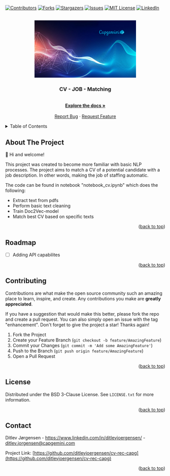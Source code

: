 <!-- Improved compatibility of back to top link: See: https://github.com/othneildrew/Best-README-Template/pull/73 -->
<a name="readme-top"></a>
<!--
*** Thanks for checking out the Best-README-Template. If you have a suggestion
*** that would make this better, please fork the repo and create a pull request
*** or simply open an issue with the tag "enhancement".
*** Don't forget to give the project a star!
*** Thanks again! Now go create something AMAZING! :D
-->



<!-- PROJECT SHIELDS -->
<!--
*** I'm using markdown "reference style" links for readability.
*** Reference links are enclosed in brackets [ ] instead of parentheses ( ).
*** See the bottom of this document for the declaration of the reference variables
*** for contributors-url, forks-url, etc. This is an optional, concise syntax you may use.
*** https://www.markdownguide.org/basic-syntax/#reference-style-links
-->
[![Contributors][contributors-shield]][contributors-url]
[![Forks][forks-shield]][forks-url]
[![Stargazers][stars-shield]][stars-url]
[![Issues][issues-shield]][issues-url]
[![MIT License][license-shield]][license-url]
[![LinkedIn][linkedin-shield]][linkedin-url]



<!-- PROJECT LOGO -->
<br />
<div align="center">
  <a href="https://github.com/ditlevjoergensen/cv-rec-capg">
    <img src="images/8257744.jpg" alt="Logo" width="320" height="180">
  </a>

<h3 align="center">CV - JOB - Matching</h3>

  <p align="center">
    <br />
    <a href="https://github.com/ditlevjoergensen/cv-rec-capg"><strong>Explore the docs »</strong></a>
    <br />
    <br />
    <a href="https://github.com/ditlevjoergensen/cv-rec-capg/issues">Report Bug</a>
    ·
    <a href="https://github.com/ditlevjoergensen/cv-rec-capg/issues">Request Feature</a>
  </p>
</div>



<!-- TABLE OF CONTENTS -->
<details>
  <summary>Table of Contents</summary>
  <ol>
    <li>
      <a href="#about-the-project">About The Project</a>
    </li>
    <li><a href="#roadmap">Roadmap</a></li>
    <li><a href="#contributing">Contributing</a></li>
    <li><a href="#license">License</a></li>
    <li><a href="#contact">Contact</a></li>
    <li><a href="#acknowledgments">Acknowledgments</a></li>
  </ol>
</details>



<!-- ABOUT THE PROJECT -->
## About The Project
👋 Hi and welcome! 

This project was created to become more familiar with basic NLP processes. The project aims to match a CV of a potential candidate with a job description. In other words, making the job of staffing automatic.

The code can be found in notebook "notebook_cv.ipynb" which does the following:
  - Extract text from pdfs
  - Perform basic text cleaning
  - Train Doc2Vec-model
  - Match best CV based on specific texts



<p align="right">(<a href="#readme-top">back to top</a>)</p>







<!-- ROADMAP -->
## Roadmap

- [ ] Adding API capabilites

<p align="right">(<a href="#readme-top">back to top</a>)</p>



<!-- CONTRIBUTING -->
## Contributing

Contributions are what make the open source community such an amazing place to learn, inspire, and create. Any contributions you make are **greatly appreciated**.

If you have a suggestion that would make this better, please fork the repo and create a pull request. You can also simply open an issue with the tag "enhancement".
Don't forget to give the project a star! Thanks again!

1. Fork the Project
2. Create your Feature Branch (`git checkout -b feature/AmazingFeature`)
3. Commit your Changes (`git commit -m 'Add some AmazingFeature'`)
4. Push to the Branch (`git push origin feature/AmazingFeature`)
5. Open a Pull Request

<p align="right">(<a href="#readme-top">back to top</a>)</p>



<!-- LICENSE -->
## License

Distributed under the BSD 3-Clause License. See `LICENSE.txt` for more information.

<p align="right">(<a href="#readme-top">back to top</a>)</p>



<!-- CONTACT -->
## Contact

Ditlev Jørgensen - https://www.linkedin.com/in/ditlevjoergensen/ - ditlev.jorgensen@capgemini.com

Project Link: [https://github.com/ditlevjoergensen/cv-rec-capg](https://github.com/ditlevjoergensen/cv-rec-capg)

<p align="right">(<a href="#readme-top">back to top</a>)</p>





<!-- MARKDOWN LINKS & IMAGES -->
<!-- https://www.markdownguide.org/basic-syntax/#reference-style-links -->
[contributors-shield]: https://img.shields.io/github/contributors/ditlevjoergensen/cv-rec-capg.svg?style=for-the-badge
[contributors-url]: https://github.com/ditlevjoergensen/cv-rec-capg/graphs/contributors
[forks-shield]: https://img.shields.io/github/forks/ditlevjoergensen/cv-rec-capg.svg?style=for-the-badge
[forks-url]: https://github.com/ditlevjoergensen/cv-rec-capg/network/members
[stars-shield]: https://img.shields.io/github/stars/ditlevjoergensen/cv-rec-capg.svg?style=for-the-badge
[stars-url]: https://github.com/ditlevjoergensen/cv-rec-capg/stargazers
[issues-shield]: https://img.shields.io/github/issues/ditlevjoergensen/cv-rec-capg.svg?style=for-the-badge
[issues-url]: https://github.com/ditlevjoergensen/cv-rec-capg/issues
[license-shield]: https://img.shields.io/github/license/ditlevjoergensen/cv-rec-capg.svg?style=for-the-badge
[license-url]: https://github.com/ditlevjoergensen/cv-rec-capg/blob/master/LICENSE.txt
[linkedin-shield]: https://img.shields.io/badge/-LinkedIn-black.svg?style=for-the-badge&logo=linkedin&colorB=555
[linkedin-url]: https://www.linkedin.com/in/ditlevjoergensen/
[product-screenshot]: images/screenshot.png
[Next.js]: https://img.shields.io/badge/next.js-000000?style=for-the-badge&logo=nextdotjs&logoColor=white
[Next-url]: https://nextjs.org/
[React.js]: https://img.shields.io/badge/React-20232A?style=for-the-badge&logo=react&logoColor=61DAFB
[React-url]: https://reactjs.org/
[Vue.js]: https://img.shields.io/badge/Vue.js-35495E?style=for-the-badge&logo=vuedotjs&logoColor=4FC08D
[Vue-url]: https://vuejs.org/
[Angular.io]: https://img.shields.io/badge/Angular-DD0031?style=for-the-badge&logo=angular&logoColor=white
[Angular-url]: https://angular.io/
[Svelte.dev]: https://img.shields.io/badge/Svelte-4A4A55?style=for-the-badge&logo=svelte&logoColor=FF3E00
[Svelte-url]: https://svelte.dev/
[Laravel.com]: https://img.shields.io/badge/Laravel-FF2D20?style=for-the-badge&logo=laravel&logoColor=white
[Laravel-url]: https://laravel.com
[Bootstrap.com]: https://img.shields.io/badge/Bootstrap-563D7C?style=for-the-badge&logo=bootstrap&logoColor=white
[Bootstrap-url]: https://getbootstrap.com
[JQuery.com]: https://img.shields.io/badge/jQuery-0769AD?style=for-the-badge&logo=jquery&logoColor=white
[JQuery-url]: https://jquery.com 